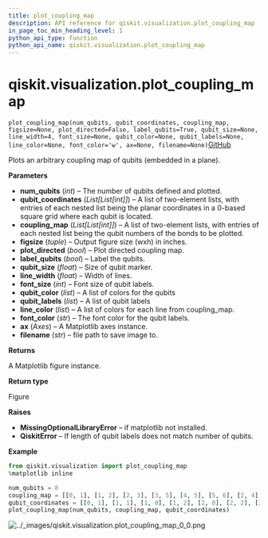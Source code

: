 ```yaml
---
title: plot_coupling_map
description: API reference for qiskit.visualization.plot_coupling_map
in_page_toc_min_heading_level: 1
python_api_type: function
python_api_name: qiskit.visualization.plot_coupling_map
---
```


# qiskit.visualization.plot\_coupling\_map

<span id="qiskit.visualization.plot_coupling_map" />

`plot_coupling_map(num_qubits, qubit_coordinates, coupling_map, figsize=None, plot_directed=False, label_qubits=True, qubit_size=None, line_width=4, font_size=None, qubit_color=None, qubit_labels=None, line_color=None, font_color='w', ax=None, filename=None)`[GitHub](https://github.com/qiskit/qiskit/tree/stable/0.21/qiskit/visualization/gate_map.py "view source code")

Plots an arbitrary coupling map of qubits (embedded in a plane).

**Parameters**

*   **num\_qubits** (*int*) – The number of qubits defined and plotted.
*   **qubit\_coordinates** (*List\[List\[int]]*) – A list of two-element lists, with entries of each nested list being the planar coordinates in a 0-based square grid where each qubit is located.
*   **coupling\_map** (*List\[List\[int]]*) – A list of two-element lists, with entries of each nested list being the qubit numbers of the bonds to be plotted.
*   **figsize** (*tuple*) – Output figure size (wxh) in inches.
*   **plot\_directed** (*bool*) – Plot directed coupling map.
*   **label\_qubits** (*bool*) – Label the qubits.
*   **qubit\_size** (*float*) – Size of qubit marker.
*   **line\_width** (*float*) – Width of lines.
*   **font\_size** (*int*) – Font size of qubit labels.
*   **qubit\_color** (*list*) – A list of colors for the qubits
*   **qubit\_labels** (*list*) – A list of qubit labels
*   **line\_color** (*list*) – A list of colors for each line from coupling\_map.
*   **font\_color** (*str*) – The font color for the qubit labels.
*   **ax** (*Axes*) – A Matplotlib axes instance.
*   **filename** (*str*) – file path to save image to.

**Returns**

A Matplotlib figure instance.

**Return type**

Figure

**Raises**

*   **MissingOptionalLibraryError** – if matplotlib not installed.
*   **QiskitError** – If length of qubit labels does not match number of qubits.

**Example**

```python
from qiskit.visualization import plot_coupling_map
%matplotlib inline

num_qubits = 8
coupling_map = [[0, 1], [1, 2], [2, 3], [3, 5], [4, 5], [5, 6], [2, 4], [6, 7]]
qubit_coordinates = [[0, 1], [1, 1], [1, 0], [1, 2], [2, 0], [2, 2], [2, 1], [3, 1]]
plot_coupling_map(num_qubits, coupling_map, qubit_coordinates)
```

![../\_images/qiskit.visualization.plot\_coupling\_map\_0\_0.png](/images/api/qiskit/0.38/qiskit.visualization.plot_coupling_map_0_0.png)

